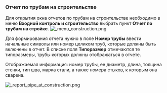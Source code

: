 ﻿
### Отчет по трубам на строительстве 

Для открытия окна отчетов по трубам на строительстве необходимо в меню **Входной контроль и строительство** выбрать пункт **Отчет по трубам на стройке**.
![_menu_construction.png](./images/_menu_construction.png "")

Для формирования отчета нужно в поле **Номер трубы** ввести начальные символы или номер целиком труб, которые должны быть включены в отчет. В списке поля **Типоразмер** отмечаются те типоразмеры, трубы которых должны отображаться в отчете. 


Отображаемая информация: номер трубы, ее диаметр, длина, толщина стенки, тип шва, марка стали, а также номера стыков, к которым она сварена.

![_report_pipe_at_construction.png](./images/_report_pipe_at_construction.png "")